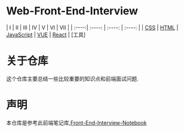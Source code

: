 # Web-Front-End-Interview

| Ⅰ | Ⅱ | Ⅲ | Ⅳ | Ⅴ | Ⅵ | Ⅶ |
| :----:| :----: | :----: | :----: |
| [CSS](https://github.com/BGround/Web-Front-End-Interview/blob/main/CSS/CSS.md) | [HTML](https://github.com/BGround/Web-Front-End-Interview/blob/main/HTML/HTML.md) | [JavaScript](https://github.com/BGround/Web-Front-End-Interview/blob/main/JavaScript/javascript.md) | [VUE](https://github.com/BGround/Web-Front-End-Interview/blob/main/Vue/Vue.md) | [React](https://github.com/BGround/Web-Front-End-Interview/blob/main/React/React.md) | [工具]




# 关于仓库
这个仓库主要总结一些比较重要的知识点和前端面试问题.

# 声明
本仓库是参考此前端笔记库,[Front-End-Interview-Notebook](https://github.com/CavsZhouyou/Front-End-Interview-Notebook)
